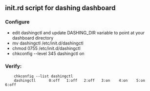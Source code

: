 ## init.rd script for dashing dashboard

### Configure
* edit dashingctl and update DASHING_DIR variable to point at your dashboard directory
* mv dashingctl /etc/init.d/dashingctl
* chmod 0755 /etc/init.d/dashingctl
* chkconfig --level 345 dashingctl on

### Verify:

        chkconfig --list dashingctl
        dashingctl     	0:off	1:off	2:off	3:on	4:on	5:on	6:off
